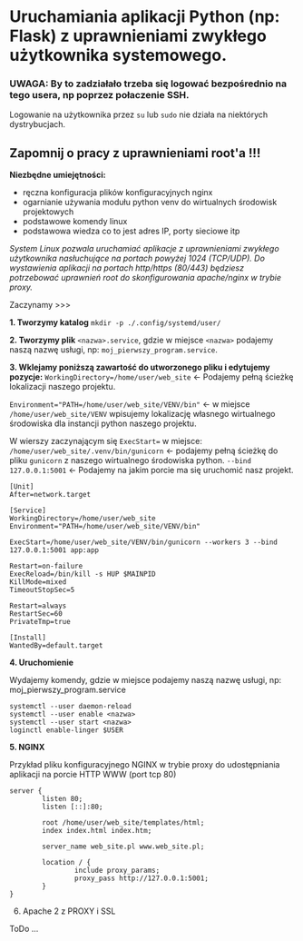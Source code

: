 # Uruchamiania aplikacji Python (np: Flask) z uprawnieniami zwykłego użytkownika systemowego.


### UWAGA: By to zadziałało trzeba się logować bezpośrednio na tego usera, np poprzez połaczenie SSH. 
Logowanie na użytkownika przez `su` lub `sudo` nie działa na niektórych dystrybucjach.

## Zapomnij o pracy z uprawnieniami root'a !!! 

**Niezbędne umiejętności:**

-   ręczna konfiguracja plików konfiguracyjnych nginx
-   ogarnianie używania modułu python venv do wirtualnych środowisk projektowych
-   podstawowe komendy linux
-   podstawowa wiedza co to jest adres IP, porty sieciowe itp

_System Linux pozwala uruchamiać aplikacje z uprawnieniami zwykłego użytkownika nasłuchujące na portach powyżej 1024 (TCP/UDP). Do wystawienia aplikacji na portach http/https (80/443) będziesz potrzebować uprawnień root do skonfigurowania apache/nginx w trybie proxy._

Zaczynamy >>>

**1. Tworzymy katalog** `mkdir -p ./.config/systemd/user/`

**2. Tworzymy plik** `<nazwa>.service`, gdzie w miejsce `<nazwa>` podajemy naszą nazwę usługi, np: `moj_pierwszy_program.service`.

**3. Wklejamy poniższą zawartość do utworzonego pliku i edytujemy pozycje:** `WorkingDirectory=/home/user/web_site` <- Podajemy pełną ścieżkę lokalizacji naszego projektu.

`Environment="PATH=/home/user/web_site/VENV/bin"` <- w miejsce `/home/user/web_site/VENV` wpisujemy lokalizację własnego wirtualnego środowiska dla instancji python naszego projektu.

W wierszy zaczynającym się `ExecStart=` w miejsce: `/home/user/web_site/.venv/bin/gunicorn` <- podajemy pełną ścieżkę do pliku `gunicorn` z naszego wirtualnego środowiska python. `--bind 127.0.0.1:5001` <- Podajemy na jakim porcie ma się uruchomić nasz projekt.

```
[Unit]
After=network.target

[Service]
WorkingDirectory=/home/user/web_site
Environment="PATH=/home/user/web_site/VENV/bin"

ExecStart=/home/user/web_site/VENV/bin/gunicorn --workers 3 --bind 127.0.0.1:5001 app:app

Restart=on-failure
ExecReload=/bin/kill -s HUP $MAINPID
KillMode=mixed
TimeoutStopSec=5

Restart=always
RestartSec=60
PrivateTmp=true

[Install]
WantedBy=default.target
```

**4. Uruchomienie**

Wydajemy komendy, gdzie w miejsce podajemy naszą nazwę usługi, np: moj_pierwszy_program.service

```
systemctl --user daemon-reload
systemctl --user enable <nazwa>
systemctl --user start <nazwa>
loginctl enable-linger $USER
```

**5. NGINX**

Przykład pliku konfiguracyjnego NGINX w trybie proxy do udostępniania aplikacji na porcie HTTP WWW (port tcp 80)

```
server {
        listen 80;
        listen [::]:80;

        root /home/user/web_site/templates/html;
        index index.html index.htm;

        server_name web_site.pl www.web_site.pl;

        location / {
                include proxy_params;
                proxy_pass http://127.0.0.1:5001;
        }
}
```


6. Apache 2 z PROXY i SSL

ToDo ...
